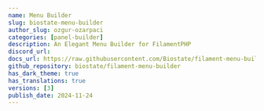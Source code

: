 ```yaml
---
name: Menu Builder
slug: biostate-menu-builder
author_slug: ozgur-ozarpaci
categories: [panel-builder]
description: An Elegant Menu Builder for FilamentPHP
discord_url: 
docs_url: https://raw.githubusercontent.com/Biostate/filament-menu-builder/refs/heads/main/README.md
github_repository: biostate/filament-menu-builder
has_dark_theme: true
has_translations: true
versions: [3]
publish_date: 2024-11-24
---
```

